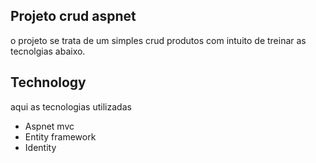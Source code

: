 ## Projeto crud aspnet
 
o projeto se trata de um simples crud produtos 
com intuito de treinar as tecnolgias abaixo.
 
 
## Technology 
 
aqui as tecnologias utilizadas
 
* Aspnet mvc  
* Entity framework
* Identity
